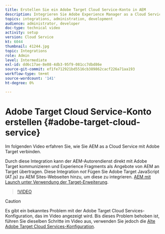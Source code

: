 ```yaml
---
title: Erstellen Sie ein Adobe Target Cloud Service-Konto in AEM
description: Integrieren Sie Adobe Experience Manager as a Cloud Service mit Adobe Target mithilfe der Cloud Service- und Adobe IMS-Authentifizierung.
topics: integrations, administration, development
audience: administrator, developer
doc-type: technical video
activity: setup
version: Cloud Service
kt: 6044
thumbnail: 41244.jpg
topic: Integrations
role: Admin
level: Intermediate
exl-id: dd6c17ae-8e08-4db3-95f9-081cc7dbd86e
source-git-commit: ef1fe712921bd5516cb389862cacf226a71aa193
workflow-type: tm+mt
source-wordcount: '141'
ht-degree: 0%

---
```


# Adobe Target Cloud Service-Konto erstellen {#adobe-target-cloud-service}

Im folgenden Video erfahren Sie, wie Sie AEM as a Cloud Service mit Adobe Target verbinden.

Durch diese Integration kann der AEM-Autorendienst direkt mit Adobe Target kommunizieren und Experience Fragments als Angebote von AEM an Target übertragen.  Diese Integration *not* Fügen Sie Adobe Target JavaScript (AT.js) zu AEM Sites-Webseiten hinzu, um diese zu integrieren. [AEM mit Launch unter Verwendung der Target-Erweiterung](../experience-platform/data-collection/tags/connect-aem-tags-using-developer-console.md).

>[!VIDEO](https://video.tv.adobe.com/v/41244?quality=12&learn=on)

>[!CAUTION]
>
>Es gibt ein bekanntes Problem mit der Adobe Target Cloud Services-Konfiguration, das im Video angezeigt wird. Bis dieses Problem behoben ist, führen Sie dieselben Schritte im Video aus, verwenden Sie jedoch die [Alte Adobe Target Cloud Services-Konfiguration](https://experienceleague.adobe.com/docs/experience-manager-learn/aem-target-tutorial/aem-target-implementation/using-aem-cloud-services.html).
